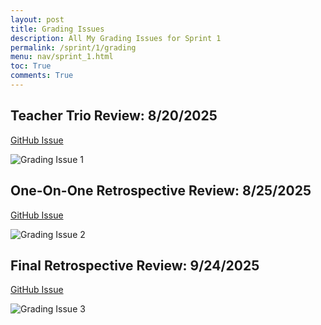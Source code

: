 ```yaml
---
layout: post
title: Grading Issues
description: All My Grading Issues for Sprint 1
permalink: /sprint/1/grading
menu: nav/sprint_1.html
toc: True
comments: True
---
```


## Teacher Trio Review: 8/20/2025 

[GitHub Issue](https://github.com/blackstar3092/innovators-pages/issues/3)

<img src="{{ site.baseurl }}/images/00_rg_imgs/sprint1/peer.png" alt="Grading Issue 1">


## One-On-One Retrospective Review: 8/25/2025

[GitHub Issue](https://github.com/blackstar3092/innovators-pages/issues/19)

<img src="{{ site.baseurl }}/images/00_rg_imgs/sprint1/grade2.png" alt="Grading Issue 2">


## Final Retrospective Review: 9/24/2025

[GitHub Issue](https://github.com/blackstar3092/risha_guha_2026/issues/1)

<img src="{{ site.baseurl }}/images/00_rg_imgs/sprint1/grade3.png" alt="Grading Issue 3">
